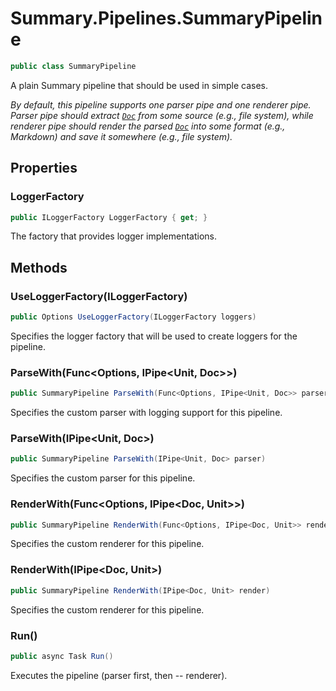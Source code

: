 # Summary.Pipelines.SummaryPipeline
```cs
public class SummaryPipeline
```

A plain Summary pipeline that should be used in simple cases.

_By default, this pipeline supports one parser pipe and one renderer pipe._
_<br />_
_Parser pipe should extract [`Doc`](./Doc.md) from some source (e.g., file system), while_
_renderer pipe should render the parsed [`Doc`](./Doc.md) into some format (e.g., Markdown)_
_and save it somewhere (e.g., file system)._

## Properties
### LoggerFactory
```cs
public ILoggerFactory LoggerFactory { get; }
```

The factory that provides logger implementations.

## Methods
### UseLoggerFactory(ILoggerFactory)
```cs
public Options UseLoggerFactory(ILoggerFactory loggers)
```

Specifies the logger factory that will be used to create loggers for the pipeline.

### ParseWith(Func<Options, IPipe<Unit, Doc>>)
```cs
public SummaryPipeline ParseWith(Func<Options, IPipe<Unit, Doc>> parser)
```

Specifies the custom parser with logging support for this pipeline.

### ParseWith(IPipe<Unit, Doc>)
```cs
public SummaryPipeline ParseWith(IPipe<Unit, Doc> parser)
```

Specifies the custom parser for this pipeline.

### RenderWith(Func<Options, IPipe<Doc, Unit>>)
```cs
public SummaryPipeline RenderWith(Func<Options, IPipe<Doc, Unit>> render)
```

Specifies the custom renderer for this pipeline.

### RenderWith(IPipe<Doc, Unit>)
```cs
public SummaryPipeline RenderWith(IPipe<Doc, Unit> render)
```

Specifies the custom renderer for this pipeline.

### Run()
```cs
public async Task Run()
```

Executes the pipeline (parser first, then -- renderer).

